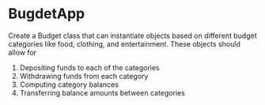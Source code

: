 # BugdetApp
Create a Budget class that can instantiate objects based on different budget categories like food, clothing, and entertainment. These objects should allow for
1.  Depositing funds to each of the categories
2.  Withdrawing funds from each category
3.  Computing category balances
4.  Transferring balance amounts between categories
